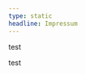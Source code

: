 ```yaml
---
type: static
headline: Impressum
---
```

test

<divider-box background=green pattern=true></divider-box>

test

<divider-box background=yellow pattern=false></divider-box>
